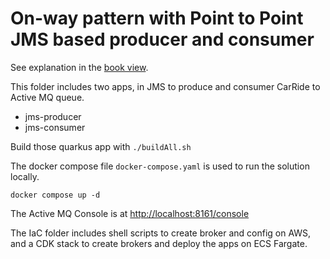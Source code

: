 # On-way pattern with Point to Point JMS based producer and consumer

See explanation in the [book view]().

This folder includes two apps, in JMS to produce and consumer CarRide to Active MQ queue.

* jms-producer
* jms-consumer

Build those quarkus app with `./buildAll.sh`

The docker compose file `docker-compose.yaml` is used to run the solution locally.

```
docker compose up -d
```

The Active MQ Console is at  [http://localhost:8161/console]( http://localhost:8161/console)

The IaC folder includes shell scripts to create broker and config on AWS, and a CDK stack to create brokers and deploy the apps on ECS Fargate.  